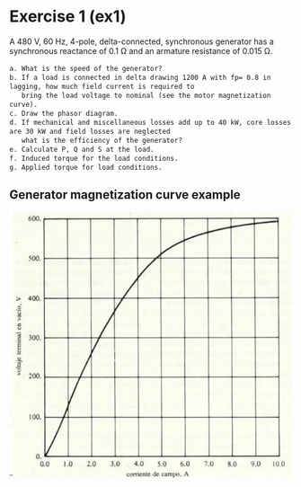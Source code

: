 # Exercise 1 (ex1)

A 480 V, 60 Hz, 4-pole, delta-connected, synchronous generator has a synchronous reactance of 0.1 Ω and an
armature resistance of 0.015 Ω.

    a. What is the speed of the generator?
    b. If a load is connected in delta drawing 1200 A with fp= 0.8 in lagging, how much field current is required to
       bring the load voltage to nominal (see the motor magnetization curve).
    c. Draw the phasor diagram.
    d. If mechanical and miscellaneous losses add up to 40 kW, core losses are 30 kW and field losses are neglected
       what is the efficiency of the generator?
    e. Calculate P, Q and S at the load.
    f. Induced torque for the load conditions.
    g. Applied torque for load conditions.


## Generator magnetization curve example

<img src="images/mag_curve.png" alt="Generator's magnetization curve" width="550" height="auto"/>
